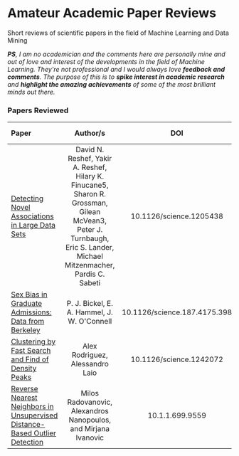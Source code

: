 # Amateur Academic Paper Reviews

Short reviews of scientific papers in the field of Machine Learning and Data Mining

_**PS**, I am no academician and the comments here are personally mine and out of love and interest of the developments in the field of Machine Learning. They're not professional and I would always love **feedback and comments**. The purpose of this is to **spike interest in academic research** and **highlight the amazing achievements** of some of the most brilliant minds out there._

### Papers Reviewed

| Paper                                                                                                                                                             |                                                                               Author/s                                                                                |             DOI              |              Review No.               |
| :---------------------------------------------------------------------------------------------------------------------------------------------------------------- | :-------------------------------------------------------------------------------------------------------------------------------------------------------------------: | :--------------------------: | :-----------------------------------: |
| [Detecting Novel Associations in Large Data Sets](http://science.sciencemag.org/content/334/6062/1518)                                                            | David N. Reshef, Yakir A. Reshef, Hilary K. Finucane5, Sharon R. Grossman, Gilean McVean3, Peter J. Turnbaugh, Eric S. Lander, Michael Mitzenmacher, Pardis C. Sabeti |   10.1126/science.1205438    |   [1](.//Review_1/Reshef_et_al.md)    |
| [Sex Bias in Graduate Admissions: Data from Berkeley](http://science.sciencemag.org/content/187/4175/398)                                                         |                                                              P. J. Bickel, E. A. Hammel, J. W. O'Connell                                                              | 10.1126/science.187.4175.398 |   [2](.//Review_2/Bickel_et_al.md)    |
| [Clustering by Fast Search and Find of Density Peaks](http://science.sciencemag.org/content/344/6191/1492)                                                        |                                                                    Alex Rodriguez, Alessandro Laio                                                                    |   10.1126/science.1242072    | [3](./Review_3/Rodrigues_and_Laio.md) |
| [Reverse Nearest Neighbors in Unsupervised Distance-Based Outlier Detection](http://citeseerx.ist.psu.edu/viewdoc/download?doi=10.1.1.699.9559&rep=rep1&type=pdf) |                                                    Milos Radovanovic, Alexandros Nanopoulos, and Mirjana Ivanovic                                                     |       10.1.1.699.9559        | [3](./Review_4/Radovanovic_et_al.md)  |
